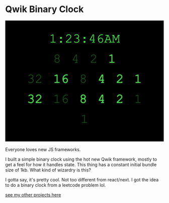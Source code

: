 # Qwik Binary Clock

![screenshot](./assets/screenshot.png)

Everyone loves new JS frameworks.

I built a simple binary clock using the hot new Qwik framework, mostly to get a feel for how it handles state. This thing has a constant initial bundle size of 1kb. What kind of wizardry is this?

I gotta say, it's pretty cool. Not too different from react/next. I got the idea to do a binary clock from a leetcode problem lol.

[see my other projects here](https://github.com/thomasfoydel)
